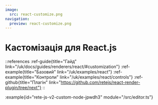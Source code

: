 ```yaml
---
image:
  src: react-customize.png
navigation:
  preview: react-customize.png
---
```


# Кастомізація для React.js

::references
:ref-guide{title="Гайд" link="/uk/docs/guides/renderers/react/#customization"}
:ref-example{title="Базовий" link="/uk/examples/react"}
:ref-example{title="Контроли" link="/uk/examples/react/controls"}
:ref-github{title="Плагін" link="https://github.com/retejs/react-render-plugin/tree/next"}
::

:example{id="rete-js-v2-custom-node-jpwdh3" module="/src/editor.ts"}
